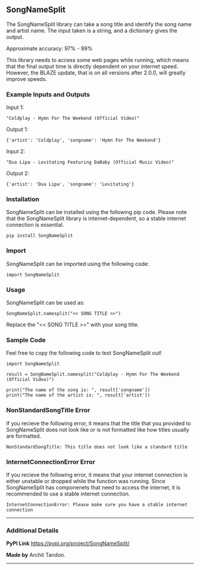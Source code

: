 ## SongNameSplit
The SongNameSplit library can take a song title and identify the song name and artist name. The input taken is a string, and a dictionary gives the output. 

Approximate accuracy: 97% - 99%

This library needs to access some web pages while running, which means that the final output time is directly dependent on your internet speed. However, the BLAZE update, that is on all versions after 2.0.0, will greatly improve speeds.

### Example Inputs and Outputs

Input 1:
```
"Coldplay - Hymn For The Weekend (Official Video)"
```
Output 1:
```
{'artist': 'Coldplay', 'songname': 'Hymn For The Weekend'}
```

Input 2:
```
"Dua Lipa - Levitating Featuring DaBaby (Official Music Video)"
```
Output 2:
```
{'artist': 'Dua Lipa', 'songname': 'Levitating'}
```

### Installation
SongNameSplit can be installed using the following pip code. Please note that the SongNameSplit library is internet-dependent, so a stable internet connection is essential.

```
pip install SongNameSplit
```
### Import
SongNameSplit can be imported using the following code:

```
import SongNameSplit
```
### Usage
SongNameSplit can be used as:
```
SongNameSplit.namesplit("<< SONG TITLE >>")
```
Replace the "<< SONG TITLE >>" with your song title.

### Sample Code
Feel free to copy the following code to test SongNameSplit out!
```
import SongNameSplit

result = SongNameSplit.namesplit("Coldplay - Hymn For The Weekend (Official Video)")

print("The name of the song is: ", result['songname'])
print("The name of the artist is: ", result['artist'])
```
### NonStandardSongTitle Error
If you recieve the following error, it means that the title that you provided to SongNameSplit does not look like or is not formatted like how titles usually are formatted. 
```
NonStandardSongTitle: This title does not look like a standard title
```
### InternetConnectionError Error
If you recieve the following error, it means that your internet connection is either unstable or dropped while the function was running. Since SongNameSplit has componenets that need to access the internet, it is recommended to use a stable internet connection.
```
InternetConnectionError: Please make sure you have a stable internet connection
```
****
### Additional Details

**PyPI Link**
https://pypi.org/project/SongNameSplit/

**Made by**
Archit Tandon.
****
